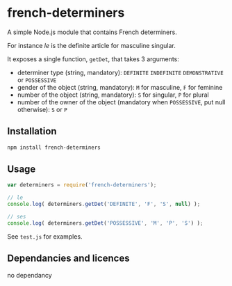 # french-determiners

A simple Node.js module that contains French determiners.

For instance _le_ is the definite article for masculine singular.

It exposes a single function, `getDet`, that takes 3 arguments:

* determiner type (string, mandatory): `DEFINITE` `INDEFINITE` `DEMONSTRATIVE` or `POSSESSIVE`
* gender of the object (string, mandatory): `M` for masculine, `F` for feminine
* number of the object (string, mandatory): `S` for singular, `P` for plural
* number of the owner of the object (mandatory when `POSSESSIVE`, put null otherwise): `S` or `P`

## Installation 
```sh
npm install french-determiners
```

## Usage

```javascript
var determiners = require('french-determiners');

// le
console.log( determiners.getDet('DEFINITE', 'F', 'S', null) );

// ses
console.log( determiners.getDet('POSSESSIVE', 'M', 'P', 'S') );
```

See `test.js` for examples.

## Dependancies and licences

no dependancy
